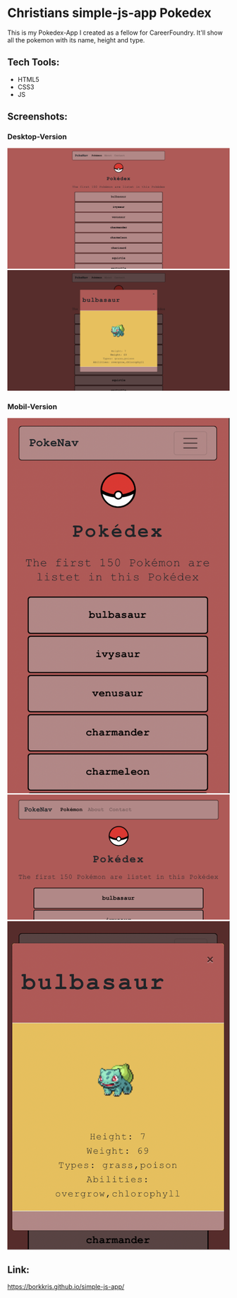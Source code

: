 # Christians simple-js-app Pokedex

This is my Pokedex-App I created as a fellow for CareerFoundry.
It'll show all the pokemon with its name, height and type.

## Tech Tools:
- HTML5
- CSS3
- JS

## Screenshots:
### Desktop-Version
![Screenshot Index.html](screenshots/desktop_Pokedex.png "Screenshot Pokédex Desktop")
![Screenshot Index.html](screenshots/Desktop_Modal.png "Screenshot Modal Desktop")

### Mobil-Version
![Screenshot Index.html](screenshots/mobile_pokedex.png "Screenshot Pokedex Mobil")
![Screenshot Index.html](screenshots/mobile_pokedex_2.PNG "Screenshot Pokedex Mobile screen horizontal")
![Screenshot Index.html](screenshots/mobile_modal.png "Screenshot Modal Mobile")

## Link:
https://borkkris.github.io/simple-js-app/
